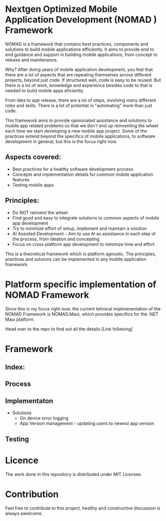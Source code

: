 # Nextgen Optimized Mobile Application Development (NOMAD ) Framework

NOMAD is a framework that contains best practices, components and solutions to build mobile applications efficiently. 
It aims to provide end to end guidance and support in building mobile applications, from concept to release and maintenance.

Why?
After doing years of mobile application development, you feel that there are a lot of aspects that are repeating themselves across different projects, beyond just code. If structured well, code is easy to be reused. But there is a lot of work, knowledge and experience besides code to that is needed to build mobile apps eficiently.

From idea to app release, there are a lot of steps, involving many different roles and skills. There is a lot of potential in "automating" more than just code.

This framework aims to provide opinionated assistance and solutions to mobile app related problems so that we don't end up reinventing the wheel each time we start developing a new mobile app project. Some of the practices extend beyond the specifics of mobile applications, to software development in general, but this is the focus right now.
  
## Aspects covered:

- Best practices for a healthy software development process
- Concepts and implementation details for common mobile application features
- Testing mobile apps

## Principles:
- Do NOT reinvent the wheel
- Find good and easy to integrate solutions to common aspects of mobile app development
- Try to minimize effort of setup, implement and maintain a solution
- AI Assisted Development - Aim to use AI as assistance in each step of the process, from ideation and concepting
- Focus on cross platform app development to minimize time and effort

This is a theoretical framework which is platform agnostic. The principles, practices and solutons can be implemented in any mobile application framework.

# Platform specific implementation of NOMAD Framework
Since this is my focus right now, the current tehnical implmenentation of the NOMAD Framework is NOMAD.Maui, which provides specifics for the .NET Maui platform.

Head over to the repo to find out all the details [Link follwoing]

# Framework

## Index:

## Process

## Implementaton
- Solutions
  - On device error logging
  - App Version management - updating users to newest app version

## Testing


# Licence

The work done in this repository is distributed under MIT Licenses.

# Contribution
Feel free to contribute to this project, healthy and constructive discussion is always awelcome.
